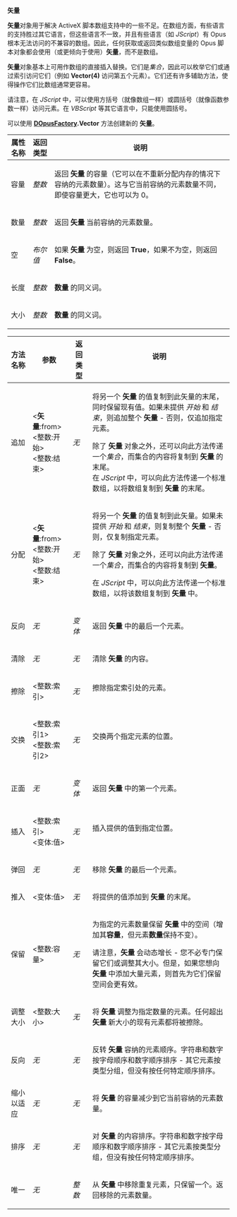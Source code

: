 **矢量**

**矢量**对象用于解决 ActiveX 脚本数组支持中的一些不足。在数组方面，有些语言的支持胜过其它语言，但这些语言不一致，并且有些语言（如 *JScript*）有 Opus 根本无法访问的不兼容的数组。因此，任何获取或返回类似数组变量的 Opus 脚本对象都会使用（或更倾向于使用）**矢量**，而不是数组。

**矢量**对象基本上可用作数组的直接插入替换。它们是*集合*，因此可以枚举它们或通过索引访问它们（例如 **Vector(4)** 访问第五个元素）。它们还有许多辅助方法，使得操作它们比数组通常更容易。

请注意，在 *JScript* 中，可以使用方括号（就像数组一样）或圆括号（就像函数参数一样）访问元素。在 *VBScript* 等其它语言中，只能使用圆括号。

可以使用 **[DOpusFactory](dopusfactory.zh.md).Vector** 方法创建新的 **矢量**。

<table>
<thead><tr><th>
属性名称</th><th>
返回类型</th><th>
说明
</th></tr></thead><tbody><tr><td>
容量</td><td>

*整数*</td><td>

返回 **矢量** 的容量（它可以在不重新分配内存的情况下容纳的元素数量）。这与它当前容纳的元素数量不同，即使容量更大，它也可以为 0。
</td></tr><tr><td>
数量</td><td>

*整数*</td><td>

返回 **矢量** 当前容纳的元素数量。
</td></tr><tr><td>
空</td><td>

*布尔值*</td><td>

如果 **矢量** 为空，则返回 **True**，如果不为空，则返回 **False**。
</td></tr><tr><td>
长度</td><td>

*整数*</td><td>

**数量** 的同义词。
</td></tr><tr><td>
大小</td><td>

*整数*</td><td>

**数量** 的同义词。
</td></tr></tbody>
</table>

<table>
<thead><tr><th>
方法名称</th><th>

**参数**</th><th>
返回类型</th><th>
说明
</th></tr></thead><tbody><tr><td>
追加</td><td>

\<**矢量**:from\>  
\<整数:开始\>  
\<整数:结束\></td><td>

*无*</td><td>

将另一个 **矢量** 的值复制到此矢量的末尾，同时保留现有值。如果未提供 *开始* 和 *结束*，则追加整个 **矢量** - 否则，仅追加指定元素。

除了 **矢量** 对象之外，还可以向此方法传递一个*集合*，而集合的内容将复制到 **矢量** 的末尾。  
在 *JScript* 中，可以向此方法传递一个标准数组，以将数组复制到 **矢量** 的末尾。
</td></tr><tr><td>
分配</td><td>

\<**矢量**:from\>  
\<整数:开始\>  
\<整数:结束\></td><td>

*无*</td><td>

将另一个 **矢量** 的值复制到此矢量。如果未提供 *开始* 和 *结束*，则复制整个 **矢量** - 否则，仅复制指定元素。

除了 **矢量** 对象之外，还可以向此方法传递一个*集合*，而集合的内容将复制到 **矢量**。

在 *JScript* 中，可以向此方法传递一个标准数组，以将该数组复制到 **矢量** 中。
</td></tr><tr><td>
反向</td><td>

*无*</td><td>

*变体*</td><td>

返回 **矢量** 中的最后一个元素。
</td></tr><tr><td>
清除</td><td>

*无*</td><td>

*无*</td><td>

清除 **矢量** 的内容。
</td></tr><tr><td>
擦除</td><td>

\<整数:索引\></td><td>

*无*</td><td>
擦除指定索引处的元素。
</td></tr><tr><td>
交换</td><td>

\<整数:索引1\>  
\<整数:索引2\></td><td>

*无*</td><td>
交换两个指定元素的位置。
</td></tr><tr><td>
正面</td><td>

*无*</td><td>

*变体*</td><td>

返回 **矢量** 中的第一个元素。
</td></tr><tr><td>
插入</td><td>

\<整数:索引\>  
\<变体:值\></td><td>

*无*</td><td>
插入提供的值到指定位置。
</td></tr><tr><td>
弹回</td><td>

*无*</td><td>

*无*</td><td>

移除 **矢量** 的最后一个元素。
</td></tr><tr><td>
推入</td><td>

\<变体:值\></td><td>

*无*</td><td>

将提供的值添加到 **矢量** 的末尾。
</td></tr><tr><td>
保留</td><td>

\<整数:容量\></td><td>

*无*</td><td>

为指定的元素数量保留 **矢量** 中的空间（增加其**容量**，但元素**数量**保持不变）。

请注意，**矢量** 会动态增长 - 您不必专门保留它们或调整其大小。但是，如果您想向 **矢量** 中添加大量元素，则首先为它们保留空间会更有效。
</td></tr><tr><td>
调整大小</td><td>

\<整数:大小\></td><td>

*无*</td><td>

将 **矢量** 调整为指定数量的元素。任何超出 **矢量** 新大小的现有元素都将被擦除。
</td></tr><tr><td>
反向</td><td>

*无*</td><td>

*无*</td><td>

反转 **矢量** 容纳的元素顺序。字符串和数字按字母顺序和数字顺序排序 - 其它元素按类型分组，但没有按任何特定顺序排序。
</td></tr><tr><td>
缩小以适应</td><td>

*无*</td><td>

*无*</td><td>

将 **矢量** 的容量减少到它当前容纳的元素数量。
</td></tr><tr><td>
排序</td><td>

*无*</td><td>

*无*</td><td>

对 **矢量** 的内容排序。字符串和数字按字母顺序和数字顺序排序 - 其它元素按类型分组，但没有按任何特定顺序排序。
</td></tr><tr><td>
唯一</td><td>

*无*</td><td>

*整数*</td><td>

从 **矢量** 中移除重复元素，只保留一个。返回移除的元素数量。
</td></tr></tbody>
</table>
